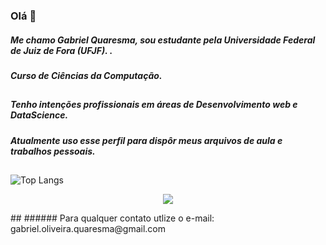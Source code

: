 ### Olá 👋

##### Me chamo Gabriel Quaresma, sou estudante pela Universidade Federal de Juiz de Fora (UFJF). .

##### Curso de Ciências da Computação.
###
##
##### Tenho intenções profissionais em áreas de Desenvolvimento web e DataScience.
##### Atualmente uso esse perfil para dispôr meus arquivos de aula e trabalhos pessoais.
###
##

![Top Langs](https://github-readme-stats.vercel.app/api/top-langs/?username=quarerma&layout=compact&theme=tokyonight)


<p align="center">
  <a href="https://skillicons.dev">
    <img src="https://skillicons.dev/icons?i=git,kubernetes,docker,c,vim" />
  </a>
</p>
##
###### Para qualquer contato utlize o e-mail: gabriel.oliveira.quaresma@gmail.com 
<!--
**quarerma/quarerma** is a ✨ _special_ ✨ repository because its `README.md` (this file) appears on your GitHub profile.

Here are some ideas to get you started:

- 🔭 I’m currently working on ...
- 🌱 I’m currently learning ...
- 👯 I’m looking to collaborate on ...
- 🤔 I’m looking for help with ...
- 💬 Ask me about ...
- 📫 How to reach me: ...
- 😄 Pronouns: ...
- ⚡ Fun fact: ...
-->
